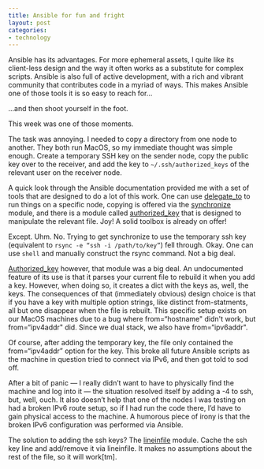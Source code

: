 ```yaml
---
title: Ansible for fun and fright
layout: post
categories:
- technology
---
```

Ansible has its advantages. For more ephemeral assets, I quite like its client-less design and the way it often works as a substitute for complex scripts. Ansible is also full of active development, with a rich and vibrant community that contributes code in a myriad of ways. This makes Ansible one of those tools it is so easy to reach for…

…and then shoot yourself in the foot.

This week was one of those moments. 

The task was annoying. I needed to copy a directory from one node to another. They both run MacOS, so my immediate thought was simple enough. Create a temporary SSH key on the sender node, copy the public key over to the receiver, and add the key to `~/.ssh/authorized_keys` of the relevant user on the receiver node.

A quick look through the Ansible documentation provided me with a set of tools that are designed to do a lot of this work. One can use [delegate\_to][1] to run things on a specific node, copying is offered via the [synchronize][2] module, and there is a module called [authorized\_key][3] that is designed to manipulate the relevant file. Joy! A solid toolbox is already on offer!

Except. Uhm. No. Trying to get synchronize to use the temporary ssh key (equivalent to `rsync -e “ssh -i /path/to/key”`) fell through. Okay. One can use `shell` and manually construct the rsync command. Not a big deal.

[Authorized\_key][4] however, that module was a big deal. An undocumented feature of its use is that it parses your current file to rebuild it when you add a key. However, when doing so, it creates a dict with the keys as, well, the keys. The consequences of that (immediately obvious) design choice is that if you have a key with multiple option strings, like distinct from-statments, all but one disappear when the file is rebuilt. This specific setup exists on our MacOS machines due to a bug where from=“hostname" didn't work, but from=“ipv4addr" did. Since we dual stack, we also have from=“ipv6addr". 

Of course, after adding the temporary key, the file only contained the from=“ipv4addr” option for the key. This broke all future Ansible scripts as the machine in question tried to connect via IPv6, and then got told to sod off. 

After a bit of panic — I really didn’t want to have to physically find the machine and log into it — the situation resolved itself by adding a -4 to ssh, but, well, ouch. It also doesn’t help that one of the nodes I was testing on had a broken IPv6 route setup, so if I had run the code there, I’d have to gain physical access to the machine. A humorous piece of irony is that the broken IPv6 configuration was performed via Ansible.  

The solution to adding the ssh keys? The [lineinfile][5] module. Cache the ssh key line and add/remove it via lineinfile. It makes no assumptions about the rest of the file, so it will work[tm].


[1]:	https://docs.ansible.com/ansible/latest/user_guide/playbooks_delegation.html#delegation "Ansible documentation : Delegation "
[2]:	https://docs.ansible.com/ansible/latest/modules/synchronize_module.html "Ansible documentation : The syncronize module"
[3]:	https://docs.ansible.com/ansible/latest/modules/authorized_key_module.html "Ansible documentation : The authorized_key module"
[4]:	https://docs.ansible.com/ansible/latest/modules/synchronize_module.html
[5]:	https://docs.ansible.com/ansible/latest/modules/lineinfile_module.html "Ansible documentation : Lineinfile"